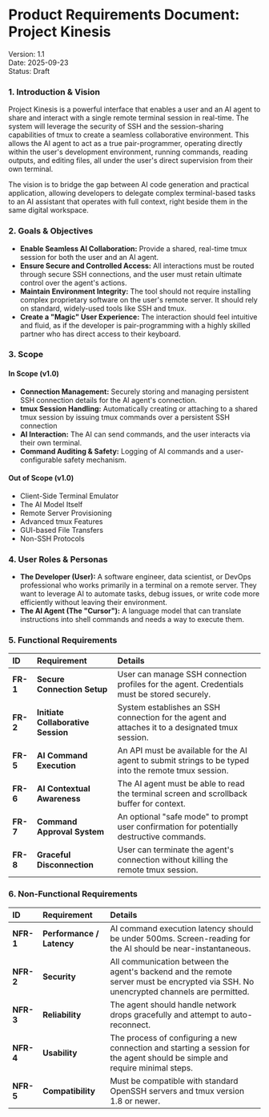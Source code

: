 # **Product Requirements Document: Project Kinesis**

Version: 1.1  
Date: 2025-09-23  
Status: Draft

### **1\. Introduction & Vision**

Project Kinesis is a powerful interface that enables a user and an AI agent to share and interact with a single remote terminal session in real-time. The system will leverage the security of SSH and the session-sharing capabilities of tmux to create a seamless collaborative environment. This allows the AI agent to act as a true pair-programmer, operating directly within the user's development environment, running commands, reading outputs, and editing files, all under the user's direct supervision from their own terminal.

The vision is to bridge the gap between AI code generation and practical application, allowing developers to delegate complex terminal-based tasks to an AI assistant that operates with full context, right beside them in the same digital workspace.

### **2\. Goals & Objectives**

* **Enable Seamless AI Collaboration:** Provide a shared, real-time tmux session for both the user and an AI agent.  
* **Ensure Secure and Controlled Access:** All interactions must be routed through secure SSH connections, and the user must retain ultimate control over the agent's actions.  
* **Maintain Environment Integrity:** The tool should not require installing complex proprietary software on the user's remote server. It should rely on standard, widely-used tools like SSH and tmux.  
* **Create a "Magic" User Experience:** The interaction should feel intuitive and fluid, as if the developer is pair-programming with a highly skilled partner who has direct access to their keyboard.

### **3\. Scope**

#### **In Scope (v1.0)**

* **Connection Management:** Securely storing and managing persistent SSH connection details for the AI agent's connection.  
* **tmux Session Handling:** Automatically creating or attaching to a shared tmux session by issuing tmux commands over a persistent SSH connection
* **AI Interaction:** The AI can send commands, and the user interacts via their own terminal.  
* **Command Auditing & Safety:** Logging of AI commands and a user-configurable safety mechanism.

#### **Out of Scope (v1.0)**

* Client-Side Terminal Emulator  
* The AI Model Itself  
* Remote Server Provisioning  
* Advanced tmux Features  
* GUI-based File Transfers  
* Non-SSH Protocols

### **4\. User Roles & Personas**

* **The Developer (User):** A software engineer, data scientist, or DevOps professional who works primarily in a terminal on a remote server. They want to leverage AI to automate tasks, debug issues, or write code more efficiently without leaving their environment.  
* **The AI Agent (The "Cursor"):** A language model that can translate instructions into shell commands and needs a way to execute them.

### **5\. Functional Requirements**

| ID | Requirement | Details |
| :---- | :---- | :---- |
| **FR-1** | **Secure Connection Setup** | User can manage SSH connection profiles for the agent. Credentials must be stored securely. |
| **FR-2** | **Initiate Collaborative Session** | System establishes an SSH connection for the agent and attaches it to a designated tmux session. |
| **FR-5** | **AI Command Execution** | An API must be available for the AI agent to submit strings to be typed into the remote tmux session. |
| **FR-6** | **AI Contextual Awareness** | The AI agent must be able to read the terminal screen and scrollback buffer for context. |
| **FR-7** | **Command Approval System** | An optional "safe mode" to prompt user confirmation for potentially destructive commands. |
| **FR-8** | **Graceful Disconnection** | User can terminate the agent's connection without killing the remote tmux session. |

### **6\. Non-Functional Requirements**

| ID | Requirement | Details |
| :---- | :---- | :---- |
| **NFR-1** | **Performance / Latency** | AI command execution latency should be under 500ms. Screen-reading for the AI should be near-instantaneous. |
| **NFR-2** | **Security** | All communication between the agent's backend and the remote server must be encrypted via SSH. No unencrypted channels are permitted. |
| **NFR-3** | **Reliability** | The agent should handle network drops gracefully and attempt to auto-reconnect. |
| **NFR-4** | **Usability** | The process of configuring a new connection and starting a session for the agent should be simple and require minimal steps. |
| **NFR-5** | **Compatibility** | Must be compatible with standard OpenSSH servers and tmux version 1.8 or newer. |
